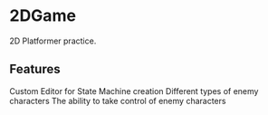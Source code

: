 # 2DGame

2D Platformer practice.

## Features
Custom Editor for State Machine creation
Different types of enemy characters
The ability to take control of enemy characters
